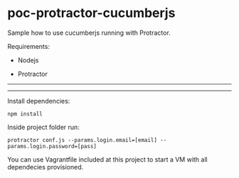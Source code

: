 # poc-protractor-cucumberjs

Sample how to use cucumberjs running with Protractor.

Requirements:

  * Nodejs
  
  * Protractor
  
--------
--------
Install dependencies:
```
npm install
```

Inside project folder run:
```
protractor conf.js --params.login.email=[email] --params.login.password=[pass]
```

You can use Vagrantfile included at this project to start a VM with all dependecies provisioned. 
